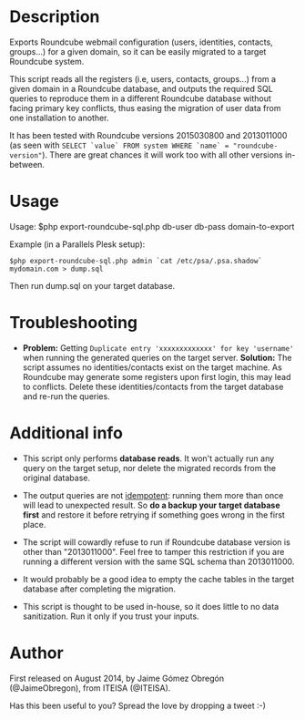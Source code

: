 Description
===========
Exports Roundcube webmail configuration (users, identities, contacts, groups...) for a given domain, so it can be easily migrated to a target Roundcube system.

This script reads all the registers (i.e, users, contacts, groups...) from a given domain in a Roundcube database, and outputs the required SQL queries to reproduce them in a different Roundcube database without facing primary key conflicts, thus easing the migration of user data from one installation to another.

It has been tested with Roundcube versions 2015030800 and 2013011000 (as seen with ``SELECT `value` FROM system WHERE `name` = "roundcube-version"``). There are great chances it will work too with all other versions in-between.


Usage
=====
Usage:
	$php export-roundcube-sql.php db-user db-pass domain-to-export

Example (in a Parallels Plesk setup):

	$php export-roundcube-sql.php admin `cat /etc/psa/.psa.shadow` mydomain.com > dump.sql

Then run dump.sql on your target database.


Troubleshooting
===============

* **Problem:** Getting `Duplicate entry 'xxxxxxxxxxxxx' for key 'username'` when running the generated queries on the target server.
  **Solution:** The script assumes no identities/contacts exist on the target machine. As Roundcube may generate some registers upon first login, this may lead to conflicts. Delete these identities/contacts from the target database and re-run the queries.


Additional info
===============
* This script only performs **database reads**. It won't actually run any query on the target setup, nor delete the migrated records from the original database.

* The output queries are not [idempotent](http://en.wikipedia.org/wiki/Idempotence): running them more than once will lead to unexpected result. So **do a backup your target database first** and restore it before retrying if something goes wrong in the first place.

* The script will cowardly refuse to run if Roundcube database version is other than "2013011000". Feel free to tamper this restriction if you are running a different version with the same SQL schema than 2013011000.

* It would probably be a good idea to empty the cache tables in the target database after completing the migration.

* This script is thought to be used in-house, so it does little to no data sanitization. Run it only if you trust your inputs.


Author
======
First released on August 2014, by Jaime Gómez Obregón (@JaimeObregon), from ITEISA (@ITEISA).

Has this been useful to you? Spread the love by dropping a tweet :-) 
